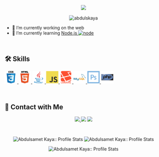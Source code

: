 <p align="center"> <img src="https://capsule-render.vercel.app/api?type=waving&color=ff3e3e&desc=Hi%20%F0%9F%91%8B,%20I%27m%20Abdulsamet&fontSize=40&descAlignY=30&desc=%20A%20passionate%20Full%20Stack%20Developer%20from%20Turkey&fontSize=20" /> </p>
<p align="center"> <img src="https://komarev.com/ghpvc/?username=abdulskaya&label=Profile%20views&color=0e75b6&style=flat" alt="abdulskaya" /> </p>

- 🔭 I’m currently working on the web
- 🌱 I’m currently learning <a href="https://nodejs.org/en/" target="_blank" rel="noreferrer"> Node.js <img src="https://avatars.githubusercontent.com/u/9950313?s=200&v=4" alt="node" width="25" height="25"/> </a>
<br>

## 🛠 Skills

<p align="left"> <a href="https://www.w3schools.com/css/" target="_blank" rel="noreferrer"> <img src="https://raw.githubusercontent.com/devicons/devicon/master/icons/css3/css3-original-wordmark.svg" alt="css3" width="40" height="40"/> </a> <a href="https://www.w3.org/html/" target="_blank" rel="noreferrer"> <img src="https://raw.githubusercontent.com/devicons/devicon/master/icons/html5/html5-original-wordmark.svg" alt="html5" width="40" height="40"/> </a> <a href="https://www.java.com" target="_blank" rel="noreferrer"> <img src="https://raw.githubusercontent.com/devicons/devicon/master/icons/java/java-original.svg" alt="java" width="40" height="40"/> </a> <a href="https://developer.mozilla.org/en-US/docs/Web/JavaScript" target="_blank" rel="noreferrer"> <img src="https://raw.githubusercontent.com/devicons/devicon/master/icons/javascript/javascript-original.svg" alt="javascript" width="40" height="40"/> </a> <a href="https://laravel.com/" target="_blank" rel="noreferrer"> <img src="https://raw.githubusercontent.com/devicons/devicon/master/icons/laravel/laravel-plain-wordmark.svg" alt="laravel" width="40" height="40"/> </a> <a href="https://www.mysql.com/" target="_blank" rel="noreferrer"> <img src="https://raw.githubusercontent.com/devicons/devicon/master/icons/mysql/mysql-original-wordmark.svg" alt="mysql" width="40" height="40"/> </a> <a href="https://www.photoshop.com/en" target="_blank" rel="noreferrer"> <img src="https://raw.githubusercontent.com/devicons/devicon/master/icons/photoshop/photoshop-line.svg" alt="photoshop" width="40" height="40"/> </a> <a href="https://www.php.net" target="_blank" rel="noreferrer"> <img src="https://raw.githubusercontent.com/devicons/devicon/master/icons/php/php-original.svg" alt="php" width="40" height="40"/> </a> </p>
<br>

## 🤙 Contact with Me
<p align="center"> 
  <a href="mailto:abdulskaya@gmail.com" target="_blank"><img src="https://img.shields.io/badge/Gmail-D14836?style=for-the-badge&logo=gmail&logoColor=white"/> </a>
   <a href="https://www.linkedin.com/in/abdulsametkaya/" target="_blank"><img src="https://img.shields.io/badge/LinkedIn-0077B5?style=for-the-badge&logo=linkedin&logoColor=white"/></a>
<a href="https://www.abdulsametkaya.com/" target="_blank"><img src="https://img.shields.io/badge/personal_website_-000000?style=for-the-badge&logo=About.me&logoColor=white"/></a>
  
</p>

<br>

<p align="center">
<img src="https://github-readme-stats.vercel.app/api?username=abdulskaya&count_private=true&show_icons=true&theme=cobalt" width="40%" alt="Abdulsamet Kaya:: Profile Stats" /> <img src="http://github-readme-streak-stats.herokuapp.com?user=abdulskaya&theme=dracula&date_format=%5BY%20%5DM%20j&background=193549" width="40%" alt="Abdulsamet Kaya:: Profile Stats" />
</p>



<p align="center"><img width="30%" src="https://github-readme-stats.vercel.app/api/top-langs/?username=abdulskaya&layout=compact&langs_count=12" alt="Abdulsamet Kaya:: Profile Stats" /></p>



